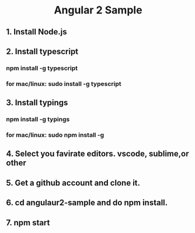 <h1 style="text-align: center;">Angular 2 Sample</h1>
<h2>1. Install Node.js</h2>
<h2>2. Install typescript </h2>
   <h3>npm install -g typescript</h3>
   <h3> for mac/linux: sudo install -g typescript</h3>
<h2>3. Install typings</h2>
   <h3>npm install -g typings</h3>
   <h3>for mac/linux: sudo npm install -g</h3>
<h2>4. Select you favirate editors. vscode, sublime,or other</h2>
<h2>5. Get a github account and clone it.</h2>
<h2>6. cd angulaur2-sample and do npm install. </h2>
<h2>7. npm start </h2>
